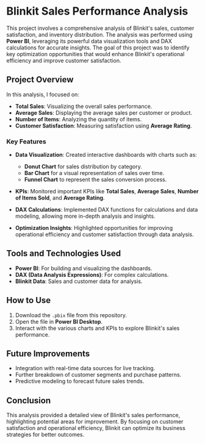 # Blinkit Sales Performance Analysis

This project involves a comprehensive analysis of Blinkit's sales, customer satisfaction, and inventory distribution. The analysis was performed using **Power BI**, leveraging its powerful data visualization tools and DAX calculations for accurate insights. The goal of this project was to identify key optimization opportunities that would enhance Blinkit's operational efficiency and improve customer satisfaction.

## Project Overview

In this analysis, I focused on:

- **Total Sales**: Visualizing the overall sales performance.
- **Average Sales**: Displaying the average sales per customer or product.
- **Number of Items**: Analyzing the quantity of items.
- **Customer Satisfaction**: Measuring satisfaction using **Average Rating**.

### Key Features

- **Data Visualization**: Created interactive dashboards with charts such as:
  - **Donut Chart** for sales distribution by category.
  - **Bar Chart** for a visual representation of sales over time.
  - **Funnel Chart** to represent the sales conversion process.

- **KPIs**: Monitored important KPIs like **Total Sales**, **Average Sales**, **Number of Items Sold**, and **Average Rating**.

- **DAX Calculations**: Implemented DAX functions for calculations and data modeling, allowing more in-depth analysis and insights.

- **Optimization Insights**: Highlighted opportunities for improving operational efficiency and customer satisfaction through data analysis.

## Tools and Technologies Used

- **Power BI**: For building and visualizing the dashboards.
- **DAX (Data Analysis Expressions)**: For complex calculations.
- **Blinkit Data**: Sales and customer data for analysis.

## How to Use

1. Download the `.pbix` file from this repository.
2. Open the file in **Power BI Desktop**.
3. Interact with the various charts and KPIs to explore Blinkit's sales performance.

## Future Improvements

- Integration with real-time data sources for live tracking.
- Further breakdown of customer segments and purchase patterns.
- Predictive modeling to forecast future sales trends.

## Conclusion

This analysis provided a detailed view of Blinkit's sales performance, highlighting potential areas for improvement. By focusing on customer satisfaction and operational efficiency, Blinkit can optimize its business strategies for better outcomes.
